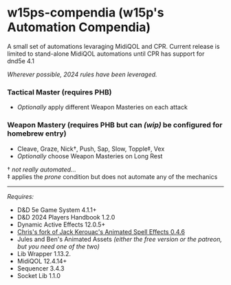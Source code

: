 # w15ps-compendia (w15p's Automation Compendia)
A small set of automations levaraging MidiQOL and CPR. Current release is limited to stand-alone MidiQOL automations until CPR has support for dnd5e 4.1

*Wherever possible, 2024 rules have been leveraged.*

### Tactical Master (requires PHB)
- *Optionally* apply different Weapon Masteries on each attack
### Weapon Mastery (requires PHB but can *(wip)* be configured for homebrew entry)
- Cleave, Graze, Nick†, Push, Sap, Slow, Topple‡, Vex
- *Optionally* choose Weapon Masteries on Long Rest

† *not really automated...*  
‡ applies the *prone* condition but does not automate any of the mechanics

---
*Requires:*
* D&D 5e Game System 4.1.1+
* D&D 2024 Players Handbook 1.2.0
* Dynamic Active Effects 12.0.5+
* [Chris's fork of Jack Kerouac's Animated Spell Effects 0.4.6](https://github.com/chrisk123999/animated-spell-effects-cartoon/releases/latest)
* Jules and Ben's Animated Assets *(either the free version or the patreon, but you need one of the two)*
* Lib Wrapper 1.13.2.
* MidiQOL 12.4.14+
* Sequencer 3.4.3
* Socket Lib 1.1.0
